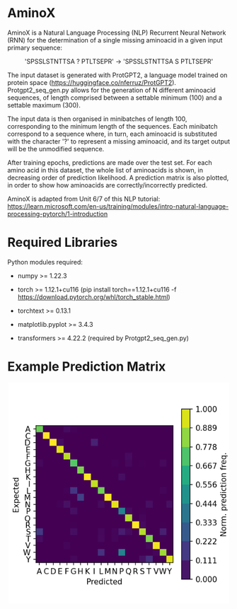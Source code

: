# AminoX

AminoX is a Natural Language Processing (NLP) Recurrent Neural Network (RNN) for the determination of a single missing aminoacid in a given input primary sequence:

<p align="center">
'SPSSLSTNTTSA ? PTLTSEPR'   &#8594  'SPSSLSTNTTSA S PTLTSEPR'
</p>

The input dataset is generated with ProtGPT2, a language model trained on protein space (https://huggingface.co/nferruz/ProtGPT2). Protgpt2_seq_gen.py allows for the generation of N different aminoacid sequences, of length comprised between a settable minimum (100) and a settable maximum (300).

The input data is then organised in minibatches of length 100, corresponding to the minimum length of the sequences. Each minibatch correspond to a sequence where, in turn, each aminoacid is substituted with the character '?' to represent a missing aminoacid, and its target output will be the unmodified sequence. 

After training epochs, predictions are made over the test set. For each amino acid in this dataset, the whole list of aminoacids is shown, in decreasing order of prediction likelihood. A prediction matrix is also plotted, in order to show how aminoacids are correctly/incorrectly predicted.

AminoX is adapted from Unit 6/7 of this NLP tutorial: https://learn.microsoft.com/en-us/training/modules/intro-natural-language-processing-pytorch/1-introduction

# Required Libraries

Python modules required:

* numpy >= 1.22.3

* torch >= 1.12.1+cu116 (pip install torch==1.12.1+cu116 -f https://download.pytorch.org/whl/torch_stable.html)

* torchtext >= 0.13.1

* matplotlib.pyplot >= 3.4.3

* transformers >= 4.22.2 (required by Protgpt2_seq_gen.py)

# Example Prediction Matrix

<p align="center">
<img width="500" src=https://github.com/alescrnjar/AminoX/blob/main/example_output/Prediction_Matrix.png>
</p>